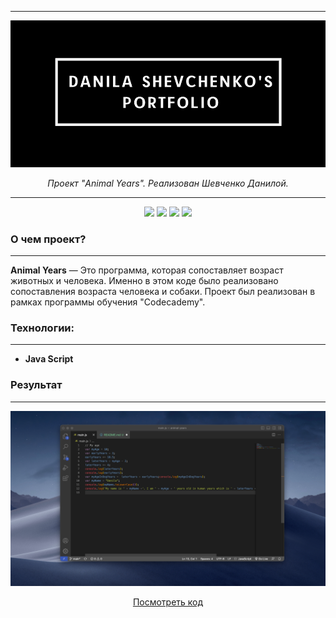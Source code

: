 
---
![](https://github.com/danilashevchenko/pomodoro-timer/blob/main/cover.png?raw=true)
<p align="center">
    <em>Проект "Animal Years". Реализован Шевченко Данилой.</em>
</p>

---

<div align="center">

![](https://img.shields.io/github/watchers/danilashevchenko/pomodoro-timer?style=social)
![](https://img.shields.io/github/directory-file-count/danilashevchenko/pomodoro-timer?color=orange&label=%D0%A4%D0%B0%D0%B9%D0%BB%D1%8B)
![](https://img.shields.io/github/languages/code-size/danilashevchenko/pomodoro-timer?color=white)
![](https://img.shields.io/github/last-commit/danilashevchenko/pomodoro-timer?color=orange)

</div>

### **О чем проект?**

---
**Animal Years** — Это программа, которая сопоставляет возраст животных и человека. Именно в этом коде было реализовано сопоставления возраста человека и собаки. Проект был реализован в рамках программы обучения "Codecademy".
  



### **Технологии:**
---
+ **Java Script**

### **Результат**

---


![](https://github.com/danilashevchenko/animal-years/blob/main/cover.png?raw=true)

<div align="center">
<a href="https://github.com/danilashevchenko/animal-years" class="gradient-button">Посмотреть код</a>
</div>